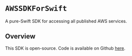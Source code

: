 # ``AWSSDKForSwift``

A pure-Swift SDK for accessing all published AWS services.

## Overview

This SDK is open-source.  Code is available on Github [here](https://github.com/awslabs/aws-sdk-swift).

